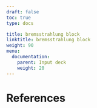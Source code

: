 ```yaml
---
draft: false
toc: true
type: docs

title: bremsstrahlung block
linktitle: bremsstrahlung block
weight: 90
menu:
  documentation:
    parent: Input deck
    weight: 20
---
```


# References

<!-- ########################  Cross references  ######################## -->


[Input_deck]: /documentation/input_deck/input_deck
[Input_deck_boundaries]: /documentation/input_deck/input_deck_boundaries
